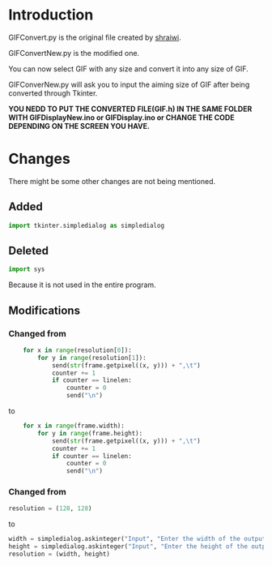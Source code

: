 # Introduction
GIFConvert.py is the original file created by [shraiwi](https://github.com/shraiwi).  

GIFConvertNew.py is the modified one.  

You can now select GIF with any size and convert it into any size of GIF.  

GIFConverNew.py will ask you to input the aiming size of GIF after being converted through Tkinter.  

**YOU NEDD TO PUT THE CONVERTED FILE(GIF.h) IN THE SAME FOLDER WITH GIFDisplayNew.ino or GIFDisplay.ino or CHANGE THE CODE DEPENDING ON THE SCREEN YOU HAVE.**  


# Changes
There might be some other changes are not being mentioned.    


## Added
```python
import tkinter.simpledialog as simpledialog
```


## Deleted 
```python
import sys
```
Because it is not used in the entire program.  


## Modifications

### Changed from
```python
    for x in range(resolution[0]):
        for y in range(resolution[1]):
            send(str(frame.getpixel((x, y))) + ",\t")
            counter += 1
            if counter == linelen:
                counter = 0
                send("\n")
```
to
```python
    for x in range(frame.width):
        for y in range(frame.height):
            send(str(frame.getpixel((x, y))) + ",\t")
            counter += 1
            if counter == linelen:
                counter = 0
                send("\n")
```

### Changed from
```python
resolution = (128, 128)
```
to
```python
width = simpledialog.askinteger("Input", "Enter the width of the output")
height = simpledialog.askinteger("Input", "Enter the height of the output")
resolution = (width, height)
```
